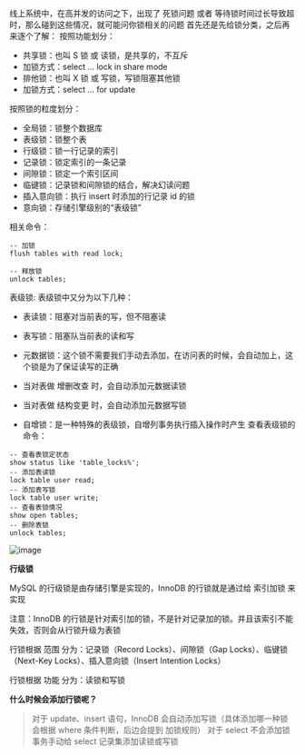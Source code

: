 线上系统中，在高并发的访问之下，出现了 死锁问题 或者 等待锁时间过长导致超时，那么碰到这些情况，就可能问你锁相关的问题
首先还是先给锁分类，之后再来逐个了解：
按照功能划分：

- 共享锁：也叫 S 锁 或 读锁，是共享的，不互斥
- 加锁方式：select ... lock in share mode
- 排他锁：也叫 X 锁 或 写锁，写锁阻塞其他锁
- 加锁方式：select ... for update

按照锁的粒度划分：

- 全局锁：锁整个数据库
- 表级锁：锁整个表
- 行级锁：锁一行记录的索引
- 记录锁：锁定索引的一条记录
- 间隙锁：锁定一个索引区间
- 临键锁：记录锁和间隙锁的结合，解决幻读问题
- 插入意向锁：执行 insert 时添加的行记录 id 的锁
- 意向锁：存储引擎级别的“表级锁”

相关命令：
```
-- 加锁
flush tables with read lock;

-- 释放锁
unlock tables;
```

表级锁:
表级锁中又分为以下几种：

- 表读锁：阻塞对当前表的写，但不阻塞读
- 表写锁：阻塞队当前表的读和写
- 元数据锁：这个锁不需要我们手动去添加，在访问表的时候，会自动加上，这个锁是为了保证读写的正确
- 当对表做 增删改查 时，会自动添加元数据读锁
- 当对表做 结构变更 时，会自动添加元数据写锁

- 自增锁：是一种特殊的表级锁，自增列事务执行插入操作时产生
查看表级锁的命令：

```
-- 查看表锁定状态
show status like 'table_locks%';
-- 添加表读锁
lock table user read;
-- 添加表写锁
lock table user write;
-- 查看表锁情况
show open tables;
-- 删除表锁
unlock tables;
```

![image](https://github.com/China-Wei/China-Wei.github.io/assets/52816610/306ad97d-9743-4e62-8eb9-1ede2bd8ff7d)

**行级锁**

MySQL 的行级锁是由存储引擎是实现的，InnoDB 的行锁就是通过给 索引加锁 来实现

注意：InnoDB 的行锁是针对索引加的锁，不是针对记录加的锁。并且该索引不能失效，否则会从行锁升级为表锁

行锁根据 范围 分为：记录锁（Record Locks）、间隙锁（Gap Locks）、临键锁（Next-Key Locks）、插入意向锁（Insert Intention Locks）

行锁根据 功能 分为：读锁和写锁

**什么时候会添加行锁呢？**

> 对于 update、insert 语句，InnoDB 会自动添加写锁（具体添加哪一种锁会根据 where 条件判断，后边会提到 加锁规则）
> 对于 select 不会添加锁
> 事务手动给 select 记录集添加读锁或写锁